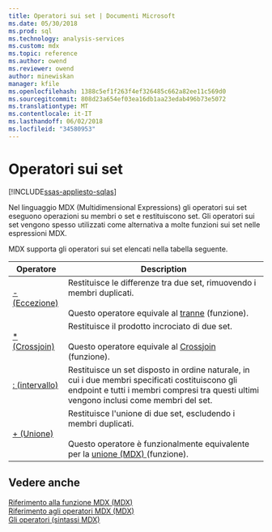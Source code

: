 ```yaml
---
title: Operatori sui set | Documenti Microsoft
ms.date: 05/30/2018
ms.prod: sql
ms.technology: analysis-services
ms.custom: mdx
ms.topic: reference
ms.author: owend
ms.reviewer: owend
author: minewiskan
manager: kfile
ms.openlocfilehash: 1388c5ef1f263f4ef326485c662a82ee11c569d0
ms.sourcegitcommit: 808d23a654ef03ea16db1aa23edab496b73e5072
ms.translationtype: MT
ms.contentlocale: it-IT
ms.lasthandoff: 06/02/2018
ms.locfileid: "34580953"
---
```

# <a name="set-operators"></a>Operatori sui set
[!INCLUDE[ssas-appliesto-sqlas](../includes/ssas-appliesto-sqlas.md)]

  Nel linguaggio MDX (Multidimensional Expressions) gli operatori sui set eseguono operazioni su membri o set e restituiscono set. Gli operatori sui set vengono spesso utilizzati come alternativa a molte funzioni sui set nelle espressioni MDX.  
  
 MDX supporta gli operatori sui set elencati nella tabella seguente.  
  
|Operatore|Description|  
|--------------|-----------------|  
|[- (Eccezione)](../mdx/except-mdx-operator.md)|Restituisce le differenze tra due set, rimuovendo i membri duplicati.<br /><br /> Questo operatore equivale al [tranne](../mdx/except-mdx-function.md) (funzione).|  
|[* (Crossjoin)](../mdx/crossjoin-mdx-operator-reference.md)|Restituisce il prodotto incrociato di due set.<br /><br /> Questo operatore equivale al [Crossjoin](../mdx/crossjoin-mdx.md) (funzione).|  
|[: (intervallo)](../mdx/range-mdx.md)|Restituisce un set disposto in ordine naturale, in cui i due membri specificati costituiscono gli endpoint e tutti i membri compresi tra questi ultimi vengono inclusi come membri del set.|  
|[+ (Unione)](../mdx/union-mdx-operator-reference.md)|Restituisce l'unione di due set, escludendo i membri duplicati.<br /><br /> Questo operatore è funzionalmente equivalente per la [unione &#40;MDX&#41; ](../mdx/union-mdx.md) (funzione).|  
  
## <a name="see-also"></a>Vedere anche  
 [Riferimento alla funzione MDX &#40;MDX&#41;](../mdx/mdx-function-reference-mdx.md)   
 [Riferimento agli operatori MDX &#40;MDX&#41;](../mdx/mdx-operator-reference-mdx.md)   
 [Gli operatori &#40;sintassi MDX&#41;](../mdx/operators-mdx-syntax.md)  
  
  
